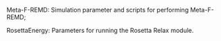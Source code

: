 Meta-F-REMD:  Simulation parameter and scripts for performing Meta-F-REMD;

RosettaEnergy: Parameters for running the Rosetta Relax module.
